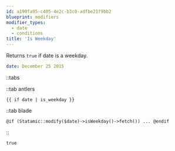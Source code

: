 ```yaml
---
id: a190fa95-c405-4e2c-b3c0-adfbe21f9bb2
blueprint: modifiers
modifier_types:
  - date
  - conditions
title: 'Is Weekday'
---
```

Returns `true` if date is a weekday.

```yaml
date: December 25 2015
```

::tabs

::tab antlers
```antlers
{{ if date | is_weekday }}
```
::tab blade
```blade
@if (Statamic::modify($date)->isWeekday()->fetch()) ... @endif
```
::


```html
true
```
